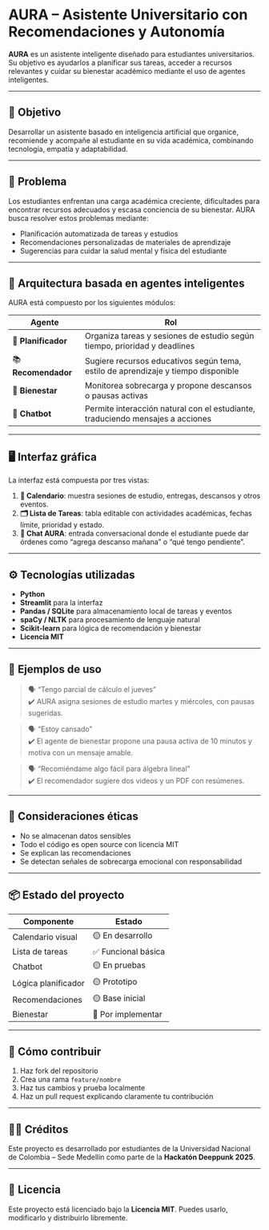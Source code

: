 # AURA – Asistente Universitario con Recomendaciones y Autonomía

**AURA** es un asistente inteligente diseñado para estudiantes universitarios. Su objetivo es ayudarlos a planificar sus tareas, acceder a recursos relevantes y cuidar su bienestar académico mediante el uso de agentes inteligentes.

---

## 🎯 Objetivo

Desarrollar un asistente basado en inteligencia artificial que organice, recomiende y acompañe al estudiante en su vida académica, combinando tecnología, empatía y adaptabilidad.

---

## 🚨 Problema

Los estudiantes enfrentan una carga académica creciente, dificultades para encontrar recursos adecuados y escasa conciencia de su bienestar. AURA busca resolver estos problemas mediante:

- Planificación automatizada de tareas y estudios
- Recomendaciones personalizadas de materiales de aprendizaje
- Sugerencias para cuidar la salud mental y física del estudiante

---

## 🧩 Arquitectura basada en agentes inteligentes

AURA está compuesto por los siguientes módulos:

| Agente         | Rol |
|----------------|-----|
| 🧠 **Planificador** | Organiza tareas y sesiones de estudio según tiempo, prioridad y deadlines |
| 📚 **Recomendador** | Sugiere recursos educativos según tema, estilo de aprendizaje y tiempo disponible |
| 🧘 **Bienestar** | Monitorea sobrecarga y propone descansos o pausas activas |
| 💬 **Chatbot** | Permite interacción natural con el estudiante, traduciendo mensajes a acciones |

---

## 🖥️ Interfaz gráfica

La interfaz está compuesta por tres vistas:

1. **📆 Calendario**: muestra sesiones de estudio, entregas, descansos y otros eventos.
2. **🗂️ Lista de Tareas**: tabla editable con actividades académicas, fechas límite, prioridad y estado.
3. **💬 Chat AURA**: entrada conversacional donde el estudiante puede dar órdenes como “agrega descanso mañana” o “qué tengo pendiente”.

---

## ⚙️ Tecnologías utilizadas

- **Python**
- **Streamlit** para la interfaz
- **Pandas / SQLite** para almacenamiento local de tareas y eventos
- **spaCy / NLTK** para procesamiento de lenguaje natural
- **Scikit-learn** para lógica de recomendación y bienestar
- **Licencia MIT**

---

## 💬 Ejemplos de uso

> 🗣️ “Tengo parcial de cálculo el jueves”  
✔️ AURA asigna sesiones de estudio martes y miércoles, con pausas sugeridas.

> 🗣️ “Estoy cansado”  
✔️ El agente de bienestar propone una pausa activa de 10 minutos y motiva con un mensaje amable.

> 🗣️ “Recomiéndame algo fácil para álgebra lineal”  
✔️ El recomendador sugiere dos videos y un PDF con resúmenes.

---

## 🔐 Consideraciones éticas

- No se almacenan datos sensibles
- Todo el código es open source con licencia MIT
- Se explican las recomendaciones
- Se detectan señales de sobrecarga emocional con responsabilidad

---

## 📦 Estado del proyecto

| Componente           | Estado     |
|----------------------|------------|
| Calendario visual    | 🟡 En desarrollo |
| Lista de tareas      | ✅ Funcional básica |
| Chatbot              | 🟡 En pruebas |
| Lógica planificador  | 🟡 Prototipo |
| Recomendaciones      | 🟡 Base inicial |
| Bienestar            | 🔲 Por implementar |

---

## 🧪 Cómo contribuir

1. Haz fork del repositorio
2. Crea una rama `feature/nombre`
3. Haz tus cambios y prueba localmente
4. Haz un pull request explicando claramente tu contribución

---

## 👨‍🔬 Créditos

Este proyecto es desarrollado por estudiantes de la Universidad Nacional de Colombia – Sede Medellín como parte de la **Hackatón Deeppunk 2025**.

---

## 📝 Licencia

Este proyecto está licenciado bajo la **Licencia MIT**. Puedes usarlo, modificarlo y distribuirlo libremente.
